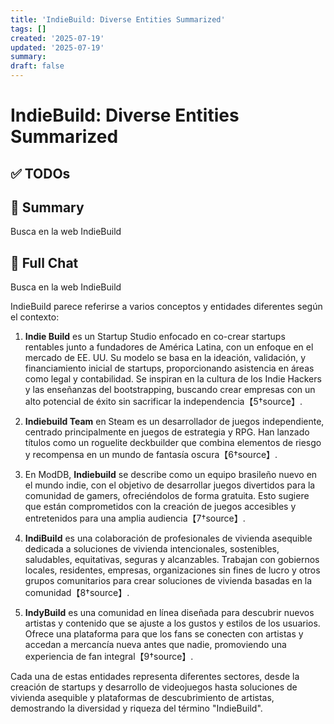 ```yaml
---
title: 'IndieBuild: Diverse Entities Summarized'
tags: []
created: '2025-07-19'
updated: '2025-07-19'
summary:
draft: false
---
```


# IndieBuild: Diverse Entities Summarized

## ✅ TODOs


## 📌 Summary
Busca en la web IndieBuild

## 🧠 Full Chat


Busca en la web IndieBuild

IndieBuild parece referirse a varios conceptos y entidades diferentes según el contexto:

1. **Indie Build** es un Startup Studio enfocado en co-crear startups rentables junto a fundadores de América Latina, con un enfoque en el mercado de EE. UU. Su modelo se basa en la ideación, validación, y financiamiento inicial de startups, proporcionando asistencia en áreas como legal y contabilidad. Se inspiran en la cultura de los Indie Hackers y las enseñanzas del bootstrapping, buscando crear empresas con un alto potencial de éxito sin sacrificar la independencia【5†source】.

2. **Indiebuild Team** en Steam es un desarrollador de juegos independiente, centrado principalmente en juegos de estrategia y RPG. Han lanzado títulos como un roguelite deckbuilder que combina elementos de riesgo y recompensa en un mundo de fantasía oscura【6†source】.

3. En ModDB, **Indiebuild** se describe como un equipo brasileño nuevo en el mundo indie, con el objetivo de desarrollar juegos divertidos para la comunidad de gamers, ofreciéndolos de forma gratuita. Esto sugiere que están comprometidos con la creación de juegos accesibles y entretenidos para una amplia audiencia【7†source】.

4. **IndiBuild** es una colaboración de profesionales de vivienda asequible dedicada a soluciones de vivienda intencionales, sostenibles, saludables, equitativas, seguras y alcanzables. Trabajan con gobiernos locales, residentes, empresas, organizaciones sin fines de lucro y otros grupos comunitarios para crear soluciones de vivienda basadas en la comunidad【8†source】.

5. **IndyBuild** es una comunidad en línea diseñada para descubrir nuevos artistas y contenido que se ajuste a los gustos y estilos de los usuarios. Ofrece una plataforma para que los fans se conecten con artistas y accedan a mercancía nueva antes que nadie, promoviendo una experiencia de fan integral【9†source】.

Cada una de estas entidades representa diferentes sectores, desde la creación de startups y desarrollo de videojuegos hasta soluciones de vivienda asequible y plataformas de descubrimiento de artistas, demostrando la diversidad y riqueza del término "IndieBuild".